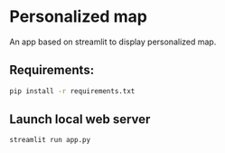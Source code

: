 # Personalized map

An app based on streamlit to display personalized map.

## Requirements:

```sh
pip install -r requirements.txt
```

## Launch local web server

```sh
streamlit run app.py
```
